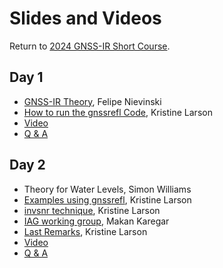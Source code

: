 # Slides and Videos 

Return to [2024 GNSS-IR Short Course](https://gnssrefl.readthedocs.io/en/latest/pages/sc_index2024.html).

## Day 1
- [GNSS-IR Theory](https://morefunwithgps.com/public_html/sc2024/slides-gnssir-theory-2024.pdf), Felipe Nievinski
- [How to run the gnssrefl Code](https://morefunwithgps.com/public_html/sc2024/Day1-runningCode.pdf), Kristine Larson
- [Video](https://www.youtube.com/watch?v=tkjch4QRRs8)
- [Q & A](https://morefunwithgps.com/public_html/sc2024/Day1-Q&AReport.csv)

## Day 2
- Theory for Water Levels, Simon Williams 
- [Examples using gnssrefl](https://morefunwithgps.com/public_html/sc2024/Day2-Examples.pdf), Kristine Larson
- [invsnr technique](https://morefunwithgps.com/public_html/sc2024/Day2-invsnr_slides.pdf), Kristine Larson
- [IAG working group](https://morefunwithgps.com/public_html/sc2024/Day2-WG.pdf), Makan Karegar
- [Last Remarks](https://morefunwithgps.com/public_html/sc2024/Day2-May2024-good-bye.pdf), Kristine Larson
- [Video](https://www.youtube.com/watch?v=0Mn9z38l0fE)
- [Q & A](https://morefunwithgps.com/public_html/sc2024/Day2-Q&AReport.csv)


